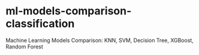 # ml-models-comparison-classification
Machine Learning Models Comparison: KNN, SVM, Decision Tree, XGBoost, Random Forest
